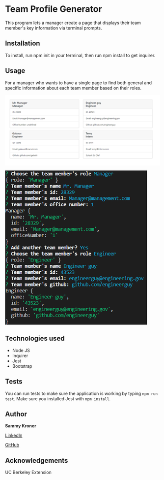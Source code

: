 # Team Profile Generator

This program lets a manager create a page that displays their team member's key information via terminal prompts.


## Installation

To install, run npm init in your terminal, then run npm install to get inquirer. 

## Usage

For a manager who wants to have a single page to find both general and specific information about each team member based on their roles.

![site example](./Assets/Site.png)

![terminal example](./Assets/Terminal.png)

## Technologies used
- Node JS
- Inquirer
- Jest
- Bootstrap

## Tests
You can run tests to make sure the application is working by typing `npm run test`. Make sure you installed Jest with `npm install`.

## Author

**Sammy Kroner**

[LinkedIn](www.linkedin.com/in/samuel-kroner-44aa11169)

[GitHub](https://github.com/sammyk118)

## Acknowledgements
UC Berkeley Extension